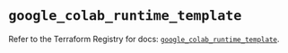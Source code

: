 # `google_colab_runtime_template`

Refer to the Terraform Registry for docs: [`google_colab_runtime_template`](https://registry.terraform.io/providers/hashicorp/google/6.44.0/docs/resources/colab_runtime_template).
